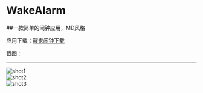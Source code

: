 # WakeAlarm
##一款简单的闹钟应用，MD风格

应用下载：[醒来闹钟下载](http://android.app.qq.com/myapp/detail.htm?apkName=com.zyascend.MyAlarm)

截图：
***
![shot1](http://pp.myapp.com/ma_pic2/0/shot_42270701_1_1460962603/550)  
![shot2](http://pp.myapp.com/ma_pic2/0/shot_42270701_2_1460962603/550)  
![shot3](http://pp.myapp.com/ma_pic2/0/shot_42270701_3_1460962603/550) 
